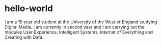 # hello-world
I am a 19 year old student at the University of the West of England studying Digital Media.
I am currently in second year and I am carrying out the modules User Experience, Intelligent Systems, Internet of Everything and Creating with Data.
